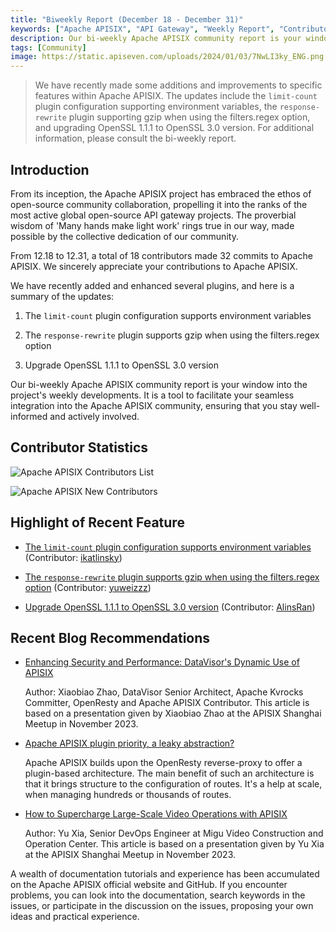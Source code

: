 ```yaml
---
title: "Biweekly Report (December 18 - December 31)"
keywords: ["Apache APISIX", "API Gateway", "Weekly Report", "Contributor"]
description: Our bi-weekly Apache APISIX community report is your window into the project's weekly developments. It is a tool to facilitate your seamless integration into the Apache APISIX community, ensuring that you stay well-informed and actively involved.
tags: [Community]
image: https://static.apiseven.com/uploads/2024/01/03/7NwLI3ky_ENG.png
---
```


> We have recently made some additions and improvements to specific features within Apache APISIX. The updates include the `limit-count` plugin configuration supporting environment variables, the `response-rewrite` plugin supporting gzip when using the filters.regex option, and upgrading OpenSSL 1.1.1 to OpenSSL 3.0 version. For additional information, please consult the bi-weekly report.
<!--truncate-->

## Introduction

From its inception, the Apache APISIX project has embraced the ethos of open-source community collaboration, propelling it into the ranks of the most active global open-source API gateway projects. The proverbial wisdom of 'Many hands make light work' rings true in our way, made possible by the collective dedication of our community.

From 12.18 to 12.31, a total of 18 contributors made 32 commits to Apache APISIX. We sincerely appreciate your contributions to Apache APISIX.

We have recently added and enhanced several plugins, and here is a summary of the updates:

1. The `limit-count` plugin configuration supports environment variables

2. The `response-rewrite` plugin supports gzip when using the filters.regex option

3. Upgrade OpenSSL 1.1.1 to OpenSSL 3.0 version

Our bi-weekly Apache APISIX community report is your window into the project's weekly developments. It is a tool to facilitate your seamless integration into the Apache APISIX community, ensuring that you stay well-informed and actively involved.

## Contributor Statistics

![Apache APISIX Contributors List](https://static.apiseven.com/uploads/2024/01/03/CPoS8MJV_Con.png)

![Apache APISIX New Contributors](https://static.apiseven.com/uploads/2024/01/03/Cs8W4P1U_New.png)

## Highlight of Recent Feature

- [The `limit-count` plugin configuration supports environment variables](https://github.com/apache/apisix/pull/10607) (Contributor: [ikatlinsky](https://github.com/ikatlinsky))

- [The `response-rewrite` plugin supports gzip when using the filters.regex option](https://github.com/apache/apisix/pull/10637) (Contributor: [yuweizzz](https://github.com/yuweizzz))

- [Upgrade OpenSSL 1.1.1 to OpenSSL 3.0 version](https://github.com/apache/apisix/pull/10724) (Contributor: [AlinsRan](https://github.com/AlinsRan))

## Recent Blog Recommendations

- [Enhancing Security and Performance: DataVisor's Dynamic Use of APISIX](https://apisix.apache.org/blog/2023/12/19/datavisor-uses-apisix/)

  Author: Xiaobiao Zhao, DataVisor Senior Architect, Apache Kvrocks Committer, OpenResty and Apache APISIX Contributor. This article is based on a presentation given by Xiaobiao Zhao at the APISIX Shanghai Meetup in November 2023.
  
- [Apache APISIX plugin priority, a leaky abstraction?](https://apisix.apache.org/blog/2023/12/14/apisix-plugins-priority-leaky-abstraction/)

  Apache APISIX builds upon the OpenResty reverse-proxy to offer a plugin-based architecture. The main benefit of such an architecture is that it brings structure to the configuration of routes. It's a help at scale, when managing hundreds or thousands of routes.

- [How to Supercharge Large-Scale Video Operations with APISIX](https://apisix.apache.org/blog/2023/12/14/migu-video-adopts-apisix/)

  Author: Yu Xia, Senior DevOps Engineer at Migu Video Construction and Operation Center. This article is based on a presentation given by Yu Xia at the APISIX Shanghai Meetup in November 2023.

A wealth of documentation tutorials and experience has been accumulated on the Apache APISIX official website and GitHub. If you encounter problems, you can look into the documentation, search keywords in the issues, or participate in the discussion on the issues, proposing your own ideas and practical experience.
